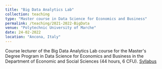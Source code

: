 ```yaml
---
title: "Big Data Analytics Lab"
collection: teaching
type: "Master course in Data Science for Economics and Business"
permalink: /teaching/2021-2022-BigData
venue: "Polytechnic University of Marche"
date: 24-02-2022
location: "Ancona, Italy"
---
```

Course lecturer of the Big Data Analytics Lab course for the Master's Degree Program in Data Science for Economics and Business in the Department of Economic and Social Sciences (44 hours, 6 CFU).
[Syllabus](https://lucav48.github.io/files/BigDataLabSyllabus.pdf)